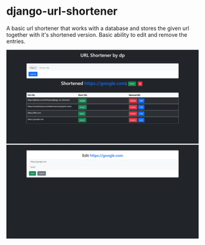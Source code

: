 # django-url-shortener
A basic url shortener that works with a database and stores the given url together with it's shortened version. Basic ability to edit and remove the entries.

![](https://github.com/JimPouris/django-url-shortener/blob/main/static/Images/us-demo-pic1.PNG)
![](https://github.com/JimPouris/django-url-shortener/blob/main/static/Images/us-demo-pic2.PNG)